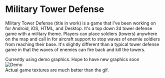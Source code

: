 # Military Tower Defense

Military Tower Defense (title in work) is a game that I've been working on for Android, iOS, HTML, and Desktop. It's a top down 2d tower defense game with a military theme. Players can place soldiers (towers) anywhere on the map and call in for aircraft support to stop waves of enemie soldiers from reaching their base. It's slightly different than a typical tower defense game in that the waves of enemies can fire back and kill the towers.

Currently using demo graphics. Hope to have new graphics soon  
![Demo](https://j.gifs.com/qx98yD.gif)  
Actual game textures are much better than the gif.
